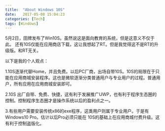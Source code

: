 ```yaml
---
title:  "About Windows 10S"
date:   2017-05-08 15:04:23
categories: [Tech]
tags: [Windows]
---
```

5月2日，田牌发布了Win10S。虽然说这是面向教育的系统，但是这意义不仅于此。
还有10S仅能在应用商店下载，这让我想起了RT。但是我觉得这不是RT的升级版。和RT无关。

以下是我的个人观点：

1.10S逐渐代替Home，并且免费。以后PC厂商，出场自带10S。10S的局限在于只能在应用商城安装程序。这也是微软逐渐分类普通用户与专业用户的过程。普通用户，所有应用在应用商城安装即可。

2.10S 出厂自带、免费、快捷，这有利于发展推广UWP，也有利于程序生态圈的控制。控制程序生态圈才是操作系统以后的盈利点之一。

3.有些用户需要安装传统x86的exe程序，这类用户则属于专业用户。于是有Windows10 Pro。估计以后Pro必须只能在 10S的基础上在应用商城付费升级。这有利于控制盗版化。
